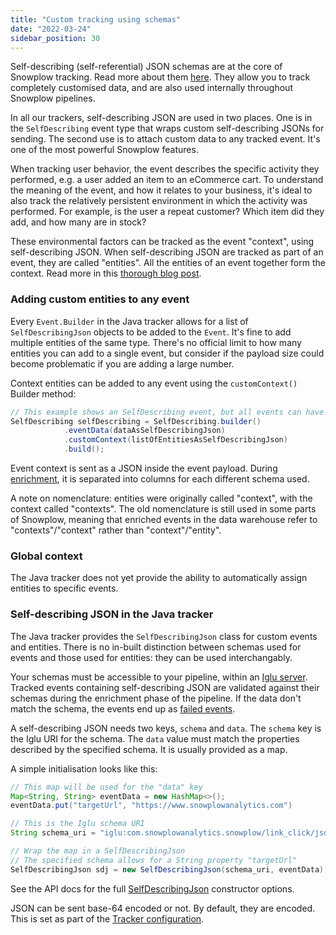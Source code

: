 ```yaml
---
title: "Custom tracking using schemas"
date: "2022-03-24"
sidebar_position: 30
---
```


Self-describing (self-referential) JSON schemas are at the core of Snowplow tracking. Read more about them [here](/docs/fundamentals/schemas/index.md). They allow you to track completely customised data, and are also used internally throughout Snowplow pipelines.

In all our trackers, self-describing JSON are used in two places. One is in the `SelfDescribing` event type that wraps custom self-describing JSONs for sending. The second use is to attach custom data to any tracked event. It's one of the most powerful Snowplow features.

When tracking user behavior, the event describes the specific activity they performed, e.g. a user added an item to an eCommerce cart. To understand the meaning of the event, and how it relates to your business, it's ideal to also track the relatively persistent environment in which the activity was performed. For example, is the user a repeat customer? Which item did they add, and how many are in stock?

These environmental factors can be tracked as the event "context", using self-describing JSON. When self-describing JSON are tracked as part of an event, they are called "entities". All the entities of an event together form the context. Read more in this [thorough blog post](https://snowplowanalytics.com/blog/2020/03/25/what-are-snowplow-events-and-entities-and-what-makes-them-so-powerful/).

### Adding custom entities to any event

Every `Event.Builder` in the Java tracker allows for a list of `SelfDescribingJson` objects to be added to the `Event`. It's fine to add multiple entities of the same type. There's no official limit to how many entities you can add to a single event, but consider if the payload size could become problematic if you are adding a large number.

Context entities can be added to any event using the `customContext()` Builder method:
```java
// This example shows an SelfDescribing event, but all events can have context
SelfDescribing selfDescribing = SelfDescribing.builder()
            .eventData(dataAsSelfDescribingJson)
            .customContext(listOfEntitiesAsSelfDescribingJson)
            .build();
```

Event context is sent as a JSON inside the event payload. During [enrichment](/docs/pipeline/enrichments/index.md), it is separated into columns for each different schema used.

A note on nomenclature: entities were originally called "context", with the context called "contexts". The old nomenclature is still used in some parts of Snowplow, meaning that enriched events in the data warehouse refer to "contexts"/"context" rather than "context"/"entity".

### Global context
The Java tracker does not yet provide the ability to automatically assign entities to specific events.

### Self-describing JSON in the Java tracker

The Java tracker provides the `SelfDescribingJson` class for custom events and entities. There is no in-built distinction between schemas used for events and those used for entities: they can be used interchangably.

Your schemas must be accessible to your pipeline, within an [Iglu server](/docs/api-reference/iglu/index.md). Tracked events containing self-describing JSON are validated against their schemas during the enrichment phase of the pipeline. If the data don't match the schema, the events end up as [failed events](/docs/fundamentals/failed-events/index.md).

A self-describing JSON needs two keys, `schema` and `data`. The `schema` key is the Iglu URI for the schema. The `data` value must match the properties described by the specified schema. It is usually provided as a map.

A simple initialisation looks like this:
```java
// This map will be used for the "data" key
Map<String, String> eventData = new HashMap<>();
eventData.put("targetUrl", "https://www.snowplowanalytics.com")

// This is the Iglu schema URI
String schema_uri = "iglu:com.snowplowanalytics.snowplow/link_click/jsonschema/1-0-1"

// Wrap the map in a SelfDescribingJson
// The specified schema allows for a String property "targetUrl"
SelfDescribingJson sdj = new SelfDescribingJson(schema_uri, eventData);
```
See the API docs for the full [SelfDescribingJson](https://snowplow.github.io/snowplow-java-tracker/index.html?com/snowplowanalytics/snowplow/tracker/payload/SelfDescribingJson.html) constructor options.

JSON can be sent base-64 encoded or not. By default, they are encoded. This is set as part of the [Tracker configuration](/docs/sources/trackers/java-tracker/installation-and-set-up/index.md#configuring-the-tracker).
